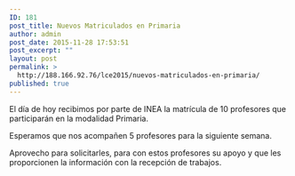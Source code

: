 ```yaml
---
ID: 181
post_title: Nuevos Matriculados en Primaria
author: admin
post_date: 2015-11-28 17:53:51
post_excerpt: ""
layout: post
permalink: >
  http://188.166.92.76/lce2015/nuevos-matriculados-en-primaria/
published: true
---
```

El día de hoy recibimos por parte de INEA la matrícula de 10 profesores que participarán en la modalidad Primaria.

Esperamos que nos acompañen 5 profesores para la siguiente semana.

Aprovecho para solicitarles, para con estos profesores su apoyo y que les proporcionen la información con la recepción de trabajos.